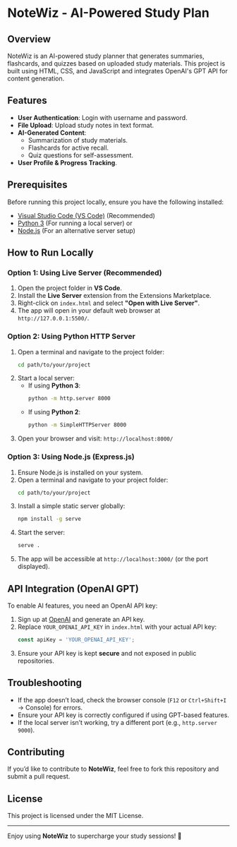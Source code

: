 # NoteWiz - AI-Powered Study Plan

## Overview
NoteWiz is an AI-powered study planner that generates summaries, flashcards, and quizzes based on uploaded study materials. This project is built using HTML, CSS, and JavaScript and integrates OpenAI's GPT API for content generation.

## Features
- **User Authentication**: Login with username and password.
- **File Upload**: Upload study notes in text format.
- **AI-Generated Content**:
  - Summarization of study materials.
  - Flashcards for active recall.
  - Quiz questions for self-assessment.
- **User Profile & Progress Tracking**.

## Prerequisites
Before running this project locally, ensure you have the following installed:
- [Visual Studio Code (VS Code)](https://code.visualstudio.com/) (Recommended)
- [Python 3](https://www.python.org/) (For running a local server) or
- [Node.js](https://nodejs.org/) (For an alternative server setup)

## How to Run Locally
### Option 1: Using Live Server (Recommended)
1. Open the project folder in **VS Code**.
2. Install the **Live Server** extension from the Extensions Marketplace.
3. Right-click on `index.html` and select **"Open with Live Server"**.
4. The app will open in your default web browser at `http://127.0.0.1:5500/`.

### Option 2: Using Python HTTP Server
1. Open a terminal and navigate to the project folder:
   ```sh
   cd path/to/your/project
   ```
2. Start a local server:
   - If using **Python 3**:
     ```sh
     python -m http.server 8000
     ```
   - If using **Python 2**:
     ```sh
     python -m SimpleHTTPServer 8000
     ```
3. Open your browser and visit: `http://localhost:8000/`

### Option 3: Using Node.js (Express.js)
1. Ensure Node.js is installed on your system.
2. Open a terminal and navigate to your project folder:
   ```sh
   cd path/to/your/project
   ```
3. Install a simple static server globally:
   ```sh
   npm install -g serve
   ```
4. Start the server:
   ```sh
   serve .
   ```
5. The app will be accessible at `http://localhost:3000/` (or the port displayed).

## API Integration (OpenAI GPT)
To enable AI features, you need an OpenAI API key:
1. Sign up at [OpenAI](https://openai.com/) and generate an API key.
2. Replace `YOUR_OPENAI_API_KEY` in `index.html` with your actual API key:
   ```js
   const apiKey = 'YOUR_OPENAI_API_KEY';
   ```
3. Ensure your API key is kept **secure** and not exposed in public repositories.

## Troubleshooting
- If the app doesn’t load, check the browser console (`F12` or `Ctrl+Shift+I` → Console) for errors.
- Ensure your API key is correctly configured if using GPT-based features.
- If the local server isn’t working, try a different port (e.g., `http.server 9000`).

## Contributing
If you’d like to contribute to **NoteWiz**, feel free to fork this repository and submit a pull request.

## License
This project is licensed under the MIT License.

---
Enjoy using **NoteWiz** to supercharge your study sessions! 🚀

